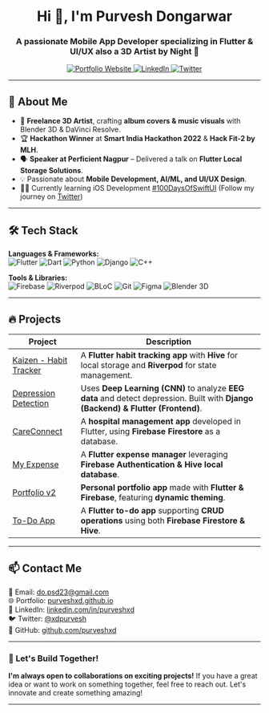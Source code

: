 <h1 align="center">Hi 👋, I'm Purvesh Dongarwar</h1>
<h3 align="center">A passionate Mobile App Developer specializing in Flutter & UI/UX also a 3D Artist by Night 🌃</h3>

<p align="center">
<!--   <a href="https://github.com/purveshxd">
    <img src="https://img.shields.io/github/followers/purveshxd?label=Followers&style=social" alt="GitHub Followers" />
  </a> -->
  <a href="https://purveshxd.github.io">
     <img src="https://img.shields.io/badge/Portfolio-Website-blue?" alt="Portfolio Website" />
  </a>
  <a href="https://linkedin.com/in/purveshxd">
    <img src="https://img.shields.io/badge/LinkedIn-Purvesh%20Dongarwar-blue?logo=linkedin" alt="LinkedIn" />
  </a>
  <a href="https://twitter.com/xdpurvesh">
    <img src="https://img.shields.io/badge/Twitter-%40xdpurvesh-blue?logo=twitter" alt="Twitter" />
  </a>
</p>

---

## 🚀 About Me  
<!-- - 🔭 Currently an **SDE Flutter Intern** at [Snipe](https://www.snipeit.ai/).  -->
- 🎨 **Freelance 3D Artist**, crafting **album covers & music visuals** with Blender 3D & DaVinci Resolve.  
- 🏆 **Hackathon Winner** at **Smart India Hackathon 2022** & **Hack Fit-2 by MLH**.  
- 🗣 **Speaker at Perficient Nagpur** – Delivered a talk on **Flutter Local Storage Solutions**.  
- 💡 Passionate about **Mobile Development, AI/ML, and UI/UX Design**.
- 👨‍💻 Currently learning iOS Development [#100DaysOfSwiftUI](https://www.hackingwithswift.com/100/swiftui) (Follow my journey on [Twitter](https://www.x.com/xdpurvesh))

---

## 🛠 Tech Stack  
**Languages & Frameworks:**  
![Flutter](https://img.shields.io/badge/Flutter-02569B?style=for-the-badge&logo=flutter&logoColor=white)
![Dart](https://img.shields.io/badge/Dart-0175C2?style=for-the-badge&logo=dart&logoColor=white)
![Python](https://img.shields.io/badge/Python-3776AB?style=for-the-badge&logo=python&logoColor=white)
![Django](https://img.shields.io/badge/Django-092E20?style=for-the-badge&logo=django&logoColor=white)
![C++](https://img.shields.io/badge/C++-00599C?style=for-the-badge&logo=c%2B%2B&logoColor=white)

**Tools & Libraries:**  
![Firebase](https://img.shields.io/badge/Firebase-FFCA28?style=for-the-badge&logo=firebase&logoColor=black)
![Riverpod](https://img.shields.io/badge/Riverpod-00599C?style=for-the-badge&logo=flutter&logoColor=white)
![BLoC](https://img.shields.io/badge/BLoC-02569B?style=for-the-badge&logo=flutter&logoColor=white)
![Git](https://img.shields.io/badge/Git-F05032?style=for-the-badge&logo=git&logoColor=white)
![Figma](https://img.shields.io/badge/Figma-F24E1E?style=for-the-badge&logo=figma&logoColor=white)
![Blender 3D](https://img.shields.io/badge/Blender-F5792A?style=for-the-badge&logo=blender&logoColor=white)

---

## 🔥 Projects  
| Project | Description |
|---------|------------|
| [Kaizen - Habit Tracker](https://github.com/purveshxd/thehabitapp) | A **Flutter habit tracking app** with **Hive** for local storage and **Riverpod** for state management. |
| [Depression Detection](https://github.com/purveshxd/emotion-detection-ai) | Uses **Deep Learning (CNN)** to analyze **EEG data** and detect depression. Built with **Django (Backend) & Flutter (Frontend)**. |
| [CareConnect](https://github.com/purveshxd/care_connect) | A **hospital management app** developed in Flutter, using **Firebase Firestore** as a database. |
| [My Expense](https://github.com/purveshxd/myExpenses) | A **Flutter expense manager** leveraging **Firebase Authentication & Hive local database**. |
| [Portfolio v2](https://flutter-portfolio-ea261.firebaseapp.com/) | **Personal portfolio app** made with **Flutter & Firebase**, featuring **dynamic theming**. |
| [To-Do App](https://github.com/purveshxd/todo_firebase) | A **Flutter to-do app** supporting **CRUD operations** using both **Firebase Firestore & Hive**. |

---

## 📫 Contact Me  
📧 Email: [do.psd23@gmail.com](mailto:do.psd23@gmail.com)  
🌐 Portfolio: [purveshxd.github.io](https://purveshxd.github.io/purveshxd-portfolio-3.0/)  
🔗 LinkedIn: [linkedin.com/in/purveshxd](https://www.linkedin.com/in/purveshxd/)  
🐦 Twitter: [@xdpurvesh](https://twitter.com/xdpurvesh)  
💼 GitHub: [github.com/purveshxd](https://github.com/purveshxd)  

---

### 🚀 Let's Build Together!  
**I'm always open to collaborations on exciting projects!** If you have a great idea or want to work on something together, feel free to reach out. Let's innovate and create something amazing!  

---
